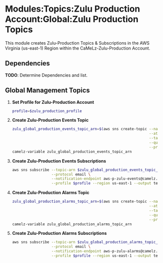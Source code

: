 # Modules:Topics:Zulu Production Account:Global:Zulu Production Topics

This module creates Zulu-Production Topics & Subscriptions in the AWS Virginia (us-east-1) Region within the
CaMeLz-Zulu-Production Account.

## Dependencies

**TODO**: Determine Dependencies and list.

## Global Management Topics

1. **Set Profile for Zulu-Production Account**

    ```bash
    profile=$zulu_production_profile
    ```

1. **Create Zulu-Production Events Topic**

    ```bash
    zulu_global_production_events_topic_arn=$(aws sns create-topic --name Zulu-Production-Events \
                                                                   --attributes "DisplayName=ZULP Events" \
                                                                   --tags Key=Name,Value=Zulu-Production-Events-Topic Key=Company,Value=Zulu Key=Environment,Value=Production \
                                                                   --query 'TopicArn' \
                                                                   --profile $profile --region us-east-1 --output text)
    camelz-variable zulu_global_production_events_topic_arn
    ```

1. **Create Zulu-Production Events Subscriptions**

    ```bash
    aws sns subscribe --topic-arn $zulu_global_production_events_topic_arn \
                      --protocol email \
                      --notification-endpoint aws-p-zulu-events@camelz.io \
                      --profile $profile --region us-east-1 --output text
    ```

1. **Create Zulu-Production Alarms Topic**

    ```bash
    zulu_global_production_alarms_topic_arn=$(aws sns create-topic --name Zulu-Production-Alarms \
                                                                   --attributes "DisplayName=ZULP Alarms" \
                                                                   --tags Key=Name,Value=Zulu-Production-Alarms-Topic Key=Company,Value=Zulu Key=Environment,Value=Production \
                                                                   --query 'TopicArn' \
                                                                   --profile $profile --region us-east-1 --output text)
    camelz-variable zulu_global_production_alarms_topic_arn
    ```

1. **Create Zulu-Production Alarms Subscriptions**

    ```bash
    aws sns subscribe --topic-arn $zulu_global_production_alarms_topic_arn \
                      --protocol email \
                      --notification-endpoint aws-p-zulu-alarms@camelz.io \
                      --profile $profile --region us-east-1 --output text
    ```
